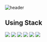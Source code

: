 ![header](https://capsule-render.vercel.app/api?type=waving&color=random&height=150&section=header&text=갓생%20일기&fontSize=70)<br>
## Using Stack
<img src="https://img.shields.io/badge/html5-E34F26?style=for-the-badge&logo=html5&logoColor=white">
<img src="https://img.shields.io/badge/SpringBoot-6DB33F?style=for-the-badge&logo=SpringBoot&logoColor=white">
<img src="https://img.shields.io/badge/Swagger-85EA2D?style=for-the-badge&logo=Swagger&logoColor=white">
<img src="https://img.shields.io/badge/JS-F7DF1E?style=for-the-badge&logo=JS&logoColor=white">
<img src="https://img.shields.io/badge/JQuery-0769AD?style=for-the-badge&logo=JQuery&logoColor=white">
<img src="https://img.shields.io/badge/MySql-4479A1?style=for-the-badge&logo=MySql&logoColor=white">
